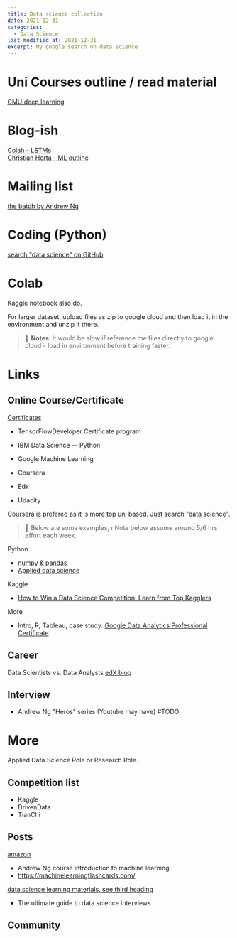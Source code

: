 ```yaml
---
title: Data science collection
date: 2021-12-31
categories:
  - Data Science
last_modified_at: 2021-12-31
excerpt: My google search on data science
---
```


# Uni Courses outline / read material

[CMU deep learning](https://deeplearning.cs.cmu.edu/S22/index.html#)

# Blog-ish

[Colah - LSTMs](http://colah.github.io/posts/2015-08-Understanding-LSTMs/)  
[Christian Herta - ML outline](http://christianherta.de/lehre/dataScience/dataScience.php)

# Mailing list

[the batch by Andrew Ng](https://read.deeplearning.ai/the-batch/)

# Coding (Python)

[search "data science" on GitHub](https://github.com/search?o=desc&q=data+science&s=stars&type=Repositories)

# Colab

Kaggle notebook also do.

For larger dataset, upload files as zip to google cloud and then load it in the environment and unzip it there.
> :gem: **Notes**: It would be slow if reference the files directly to google cloud - load in environment before training faster.

# Links

## Online Course/Certificate

[Certificates](https://baijiahao.baidu.com/s?id=1675891205669998599&wfr=spider&for=pc)
- TensorFlowDeveloper Certificate program
- IBM Data Science — Python
- Google Machine Learning

- Coursera
- Edx
- Udacity

Coursera is prefered as it is more top uni based. Just search "data science".

> :gem: Below are some examples, nNote below assume around 5/6 hrs effort each week.

Python

- [numpy & pandas](https://www.coursera.org/projects/python-for-data-analysis-numpy)
- [Applied data science](https://www.coursera.org/specializations/data-science-python)

Kaggle

- [How to Win a Data Science Competition: Learn from Top Kagglers](https://www.coursera.org/learn/competitive-data-science)

More

- Intro, R, Tableau, case study: [Google Data Analytics Professional Certificate](https://www.coursera.org/professional-certificates/google-data-analytics)

## Career

Data Scientists vs. Data Analysts
[edX blog](https://blog.edx.org/data-science-analytics-career-guide#ds-vs-da)

## Interview
- Andrew Ng "Heros" series (Youtube may have)
  #TODO

# More

Applied Data Science Role or Research Role.

## Competition list

- Kaggle
- DrivenData
- TianChi

## Posts

[amazon](https://leetcode.com/discuss/interview-question/784569/Amazon-Data-Scientist-(Offer)/654287)
- Andrew Ng course introduction to machine learning
- https://machinelearningflashcards.com/

[data science learning materials, see third heading](https://blog.csdn.net/zandaoguang/article/details/106880291)

- The ultimate guide to data science interviews

## Community
